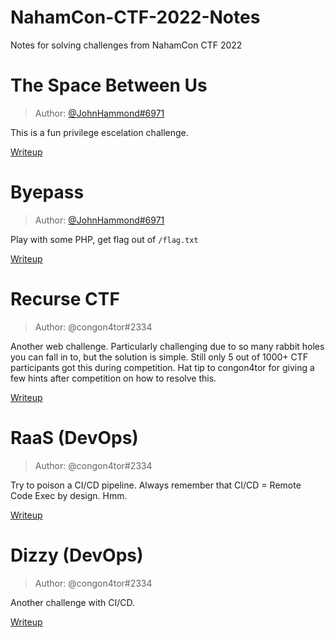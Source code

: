 # NahamCon-CTF-2022-Notes
Notes for solving challenges from NahamCon CTF 2022

# The Space Between Us 
> Author: [@JohnHammond#6971](https://www.youtube.com/channel/UCVeW9qkBjo3zosnqUbG7CFw)

This is a fun privilege escelation challenge.

[Writeup](TheSpacesBetweenUs.MD)

# Byepass
> Author: [@JohnHammond#6971](https://www.youtube.com/channel/UCVeW9qkBjo3zosnqUbG7CFw)

Play with some PHP, get flag out of `/flag.txt`

[Writeup](bypass.MD)

# Recurse CTF
> Author: @congon4tor#2334

Another web challenge. Particularly challenging due to so many rabbit holes you can fall in to, but the solution is simple. Still only 5 out of 1000+ CTF participants got this during competition. Hat tip to congon4tor for giving a few hints after competition on how to resolve this.

[Writeup](RecurseCTF.MD)

# RaaS (DevOps)
> Author: @congon4tor#2334

Try to poison a CI/CD pipeline. Always remember that CI/CD = Remote Code Exec by design. Hmm.

[Writeup](RaaS.MD)

# Dizzy (DevOps)
> Author: @congon4tor#2334

Another challenge with CI/CD.

[Writeup](Dizzy.MD)
